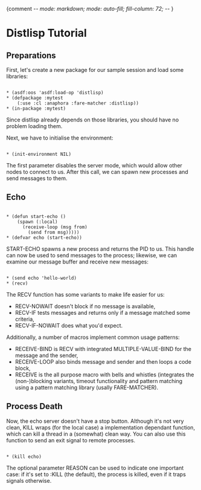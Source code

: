 {comment -*- mode: markdown; mode: auto-fill; fill-column: 72; -*- }

# Distlisp Tutorial

## Preparations

First, let's create a new package for our sample session and load some libraries:

<code>
* (asdf:oos 'asdf:load-op 'distlisp)
* (defpackage :mytest
    (:use :cl :anaphora :fare-matcher :distlisp))
* (in-package :mytest)
</code>

Since distlisp already depends on those libraries, you should have no
problem loading them.

Next, we have to initialise the environment:

<code>
* (init-environment NIL)
</code>

The first parameter disables the server mode, which would allow other
nodes to connect to us.  After this call, we can spawn new processes and
send messages to them.

## Echo

<code>
* (defun start-echo ()
    (spawn (:local)
      (receive-loop (msg from)
        (send from msg)))))
* (defvar echo (start-echo))
</code>

START-ECHO spawns a new process and returns the PID to us.  This handle
can now be used to send messages to the process; likewise, we can
examine our message buffer and receive new messages:

<code>
* (send echo 'hello-world)
* (recv)
</code>

The RECV function has some variants to make life easier for us:

* RECV-NOWAIT doesn't block if no message is available,
* RECV-IF tests messages and returns only if a message matched some
  criteria,
* RECV-IF-NOWAIT does what you'd expect.

Additionally, a number of macros implement common usage patterns:

* RECEIVE-BIND is RECV with integrated MULTIPLE-VALUE-BIND for the
  message and the sender,
* RECEIVE-LOOP also binds message and sender and then loops a code block,
* RECEIVE is the all purpose macro with bells and whistles (integrates
  the (non-)blocking variants, timeout functionality and pattern
  matching using a pattern matching library (usally FARE-MATCHER).

## Process Death

Now, the echo server doesn't have a stop button.  Although it's not very
clean, KILL wraps (for the local case) a implementation dependant
function, which can kill a thread in a (somewhat) clean way.  You can
also use this function to send an exit signal to remote processes.

<code>
* (kill echo)
</code>

The optional parameter REASON can be used to indicate one important
case: if it's set to :KILL (the default), the process is killed, even if
it traps signals otherwise.

